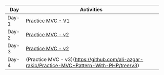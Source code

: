 | Day | Activities |
|------|-----------|
| Day-1 | [Practice MVC - V1](https://github.com/ali-azgar-rakib/Practice-MVC-Pattern-With-PHP/tree/d1/src)|
| Day-2 | [Practice MVC - v2](https://github.com/ali-azgar-rakib/Practice-MVC-Pattern-With-PHP/tree/v2)|
|Day-3 | [Practice MVC - v2](https://github.com/ali-azgar-rakib/Practice-MVC-Pattern-With-PHP/tree/v2)|
| Day-4 | (Practice MVC - v3)(https://github.com/ali-azgar-rakib/Practice-MVC-Pattern-With-PHP/tree/v3)|

